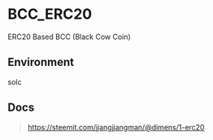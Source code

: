 # BCC_ERC20

ERC20 Based BCC (Black Cow Coin)

## Environment

solc

## Docs

> https://steemit.com/jjangjjangman/@dimens/1-erc20